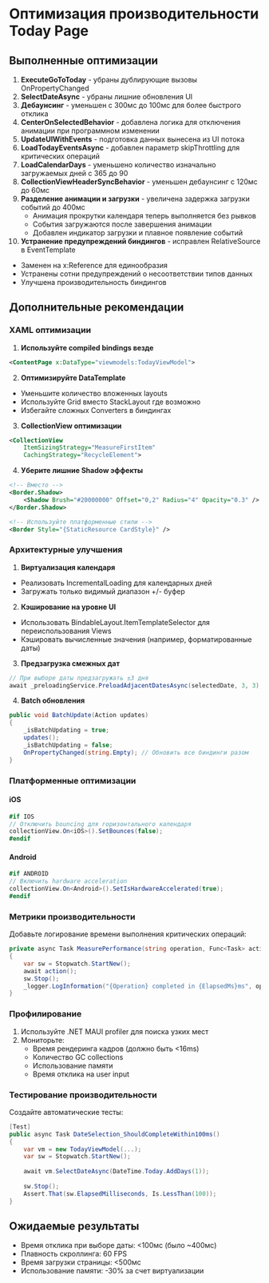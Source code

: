 # Оптимизация производительности Today Page

## Выполненные оптимизации

1. **ExecuteGoToToday** - убраны дублирующие вызовы OnPropertyChanged
2. **SelectDateAsync** - убраны лишние обновления UI
3. **Дебаунсинг** - уменьшен с 300мс до 100мс для более быстрого отклика
4. **CenterOnSelectedBehavior** - добавлена логика для отключения анимации при программном изменении
5. **UpdateUIWithEvents** - подготовка данных вынесена из UI потока
6. **LoadTodayEventsAsync** - добавлен параметр skipThrottling для критических операций
7. **LoadCalendarDays** - уменьшено количество изначально загружаемых дней с 365 до 90
8. **CollectionViewHeaderSyncBehavior** - уменьшен дебаунсинг с 120мс до 60мс
9. **Разделение анимации и загрузки** - увеличена задержка загрузки событий до 400мс
   - Анимация прокрутки календаря теперь выполняется без рывков
   - События загружаются после завершения анимации
   - Добавлен индикатор загрузки и плавное появление событий
10. **Устранение предупреждений биндингов** - исправлен RelativeSource в EventTemplate
   - Заменен на x:Reference для единообразия
   - Устранены сотни предупреждений о несоответствии типов данных
   - Улучшена производительность биндингов

## Дополнительные рекомендации

### XAML оптимизации

1. **Используйте compiled bindings везде**
```xml
<ContentPage x:DataType="viewmodels:TodayViewModel">
```

2. **Оптимизируйте DataTemplate**
- Уменьшите количество вложенных layouts
- Используйте Grid вместо StackLayout где возможно
- Избегайте сложных Converters в биндингах

3. **CollectionView оптимизации**
```xml
<CollectionView 
    ItemSizingStrategy="MeasureFirstItem"
    CachingStrategy="RecycleElement">
```

4. **Уберите лишние Shadow эффекты**
```xml
<!-- Вместо -->
<Border.Shadow>
    <Shadow Brush="#20000000" Offset="0,2" Radius="4" Opacity="0.3" />
</Border.Shadow>

<!-- Используйте платформенные стили -->
<Border Style="{StaticResource CardStyle}" />
```

### Архитектурные улучшения

1. **Виртуализация календаря**
- Реализовать IncrementalLoading для календарных дней
- Загружать только видимый диапазон +/- буфер

2. **Кэширование на уровне UI**
- Использовать BindableLayout.ItemTemplateSelector для переиспользования Views
- Кэшировать вычисленные значения (например, форматированные даты)

3. **Предзагрузка смежных дат**
```csharp
// При выборе даты предзагружать ±3 дня
await _preloadingService.PreloadAdjacentDatesAsync(selectedDate, 3, 3);
```

4. **Batch обновления**
```csharp
public void BatchUpdate(Action updates)
{
    _isBatchUpdating = true;
    updates();
    _isBatchUpdating = false;
    OnPropertyChanged(string.Empty); // Обновить все биндинги разом
}
```

### Платформенные оптимизации

#### iOS
```csharp
#if IOS
// Отключить bouncing для горизонтального календаря
collectionView.On<iOS>().SetBounces(false);
#endif
```

#### Android
```csharp
#if ANDROID
// Включить hardware acceleration
collectionView.On<Android>().SetIsHardwareAccelerated(true);
#endif
```

### Метрики производительности

Добавьте логирование времени выполнения критических операций:

```csharp
private async Task MeasurePerformance(string operation, Func<Task> action)
{
    var sw = Stopwatch.StartNew();
    await action();
    sw.Stop();
    _logger.LogInformation("{Operation} completed in {ElapsedMs}ms", operation, sw.ElapsedMilliseconds);
}
```

### Профилирование

1. Используйте .NET MAUI profiler для поиска узких мест
2. Мониторьте:
   - Время рендеринга кадров (должно быть <16ms)
   - Количество GC collections
   - Использование памяти
   - Время отклика на user input

### Тестирование производительности

Создайте автоматические тесты:

```csharp
[Test]
public async Task DateSelection_ShouldCompleteWithin100ms()
{
    var vm = new TodayViewModel(...);
    var sw = Stopwatch.StartNew();
    
    await vm.SelectDateAsync(DateTime.Today.AddDays(1));
    
    sw.Stop();
    Assert.That(sw.ElapsedMilliseconds, Is.LessThan(100));
}
```

## Ожидаемые результаты

- Время отклика при выборе даты: <100мс (было ~400мс)
- Плавность скроллинга: 60 FPS
- Время загрузки страницы: <500мс
- Использование памяти: -30% за счет виртуализации 